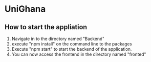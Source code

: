 # UniGhana

## How to start the appliation
1. Navigate in to the directory named "Backend"
2. execute "npm install" on the command line to the packages
3. Execute "npm start" to start the backend of the application.
3. You can now access the frontend in the directory named "fronted"
